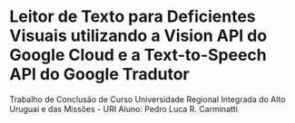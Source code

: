 # Leitor de Texto para Deficientes Visuais utilizando a Vision API do Google Cloud e a Text-to-Speech API do Google Tradutor

Trabalho de Conclusão de Curso
Universidade Regional Integrada do Alto Uruguai e das Missões - URI
Aluno: Pedro Luca R. Carminatti
